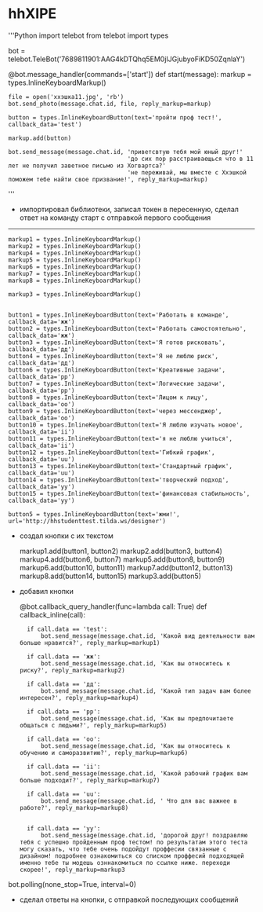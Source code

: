 # hhXIPE

'''Python
import telebot
from telebot import types


bot = telebot.TeleBot('7689811901:AAG4kDTQhq5EM0jIJGjubyoFiKD50ZqnlaY')


@bot.message_handler(commands=['start'])
def start(message):
    markup = types.InlineKeyboardMarkup()

    file = open('ххэшка11.jpg', 'rb')
    bot.send_photo(message.chat.id, file, reply_markup=markup)

    button = types.InlineKeyboardButton(text='пройти проф тест!', callback_data='test')

    markup.add(button)

    bot.send_message(message.chat.id, 'приветсвтую тебя мой юный друг!'
                                      'до сих пор расстраиваещься что в 11 лет не получил заветное письмо из Хогвартса?'
                                      'не переживай, мы вместе с Ххэшкой поможем тебе найти свое призвание!', reply_markup=markup)
'''                                      
+ импортировал библиотеки, записал токен в пересенную, сделал ответ на команду старт с отправкой первого сообщения
---
                                      

    markup1 = types.InlineKeyboardMarkup()
    markup2 = types.InlineKeyboardMarkup()
    markup4 = types.InlineKeyboardMarkup()
    markup5 = types.InlineKeyboardMarkup()
    markup6 = types.InlineKeyboardMarkup()
    markup7 = types.InlineKeyboardMarkup()
    markup8 = types.InlineKeyboardMarkup()

    markup3 = types.InlineKeyboardMarkup()


    button1 = types.InlineKeyboardButton(text='Работать в команде', callback_data='жж')
    button2 = types.InlineKeyboardButton(text='Работать самостоятельно', callback_data='жж')
    button3 = types.InlineKeyboardButton(text='Я готов рисковать', callback_data='дд')
    button4 = types.InlineKeyboardButton(text='Я не люблю риск', callback_data='дд')
    button6 = types.InlineKeyboardButton(text='Kреативные задачи', callback_data='pp')
    button7 = types.InlineKeyboardButton(text='Логические задачи', callback_data='pp')
    button8 = types.InlineKeyboardButton(text='Лицом к лицу', callback_data='oo')
    button9 = types.InlineKeyboardButton(text='через мессенджер', callback_data='oo')
    button10 = types.InlineKeyboardButton(text='Я люблю изучать новое', callback_data='ii')
    button11 = types.InlineKeyboardButton(text='я не люблю учиться', callback_data='ii')
    button12 = types.InlineKeyboardButton(text='Гибкий график', callback_data='uu')
    button13 = types.InlineKeyboardButton(text='Стандартный график', callback_data='uu')
    button14 = types.InlineKeyboardButton(text='творческий подход', callback_data='yy')
    button15 = types.InlineKeyboardButton(text='финансовая стабильность', callback_data='yy')

    button5 = types.InlineKeyboardButton(text='жми!', url='http://hhstudenttest.tilda.ws/designer')
    
+ создал кнопки с их текстом

    markup1.add(button1, button2)
    markup2.add(button3, button4)
    markup4.add(button6, button7)
    markup5.add(button8, button9)
    markup6.add(button10, button11)
    markup7.add(button12, button13)
    markup8.add(button14, button15)
    markup3.add(button5)

+ добавил кнопки

    @bot.callback_query_handler(func=lambda call: True)
    def callback_inline(call):

        if call.data == 'test':
            bot.send_message(message.chat.id, 'Какой вид деятельности вам больше нравится?', reply_markup=markup1)

        if call.data == 'жж':
            bot.send_message(message.chat.id, 'Как вы относитесь к риску?', reply_markup=markup2)

        if call.data == 'дд':
            bot.send_message(message.chat.id, 'Какой тип задач вам более интересен?', reply_markup=markup4)

        if call.data == 'pp':
            bot.send_message(message.chat.id, 'Как вы предпочитаете общаться с людьми?', reply_markup=markup5)

        if call.data == 'oo':
            bot.send_message(message.chat.id, 'Как вы относитесь к обучению и саморазвитию?', reply_markup=markup6)

        if call.data == 'ii':
            bot.send_message(message.chat.id, 'Какой рабочий график вам больше подходит?', reply_markup=markup7)

        if call.data == 'uu':
            bot.send_message(message.chat.id, ' Что для вас важнее в работе?', reply_markup=markup8)


        if call.data == 'yy':
            bot.send_message(message.chat.id, 'дорогой друг! поздравляю тебя с успешно пройденным проф тестом! по результатам этого теста могу сказать, что тебе очень подойдут проффесии связанные с дизайном! подробнее ознакомиться со списком проффесий подходящей именно тебе ты модешь озннакомиться по ссылке ниже. переходи скорее!', reply_markup=markup3

bot.polling(none_stop=True, interval=0)
+ сделал ответы на кнопки, с отправкой последующих сообщений
